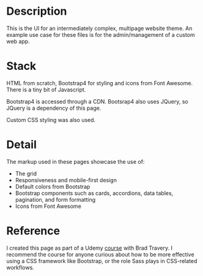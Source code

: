 # Description

This is the UI for an intermediately complex, multipage website theme. An example use case for these files is for the admin/management of a custom web app.

# Stack

HTML from scratch, Bootstrap4 for styling and icons from Font Awesome. There is a tiny bit of Javascript.

Bootstrap4 is accessed through a CDN. Bootsrap4 also uses JQuery, so JQuery is a dependency of this page.

Custom CSS styling was also used.

# Detail

The markup used in these pages showcase the use of:

- The grid
- Responsiveness and mobile-first design
- Default colors from Bootstrap
- Bootstrap components such as cards, accordions, data tables, pagination, and form formatting
- Icons from Font Awesome

# Reference

I created this page as part of a Udemy [course](https://www.udemy.com/bootstrap-4-from-scratch-with-5-projects/learn/v4/overview) with Brad Travery. I recommend the course for anyone curious about how to be more effective using a CSS framework like Bootstrap, or the role Sass plays in CSS-related workflows.
